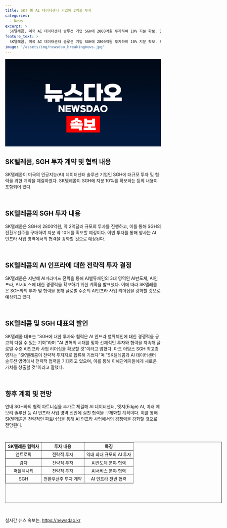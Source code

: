 ```yaml
---
title: SKT 美 AI 데이터센터 기업에 2억불 투자
categories:
  - News
excerpt: >
  SK텔레콤, 미국 AI 데이터센터 솔루션 기업 SGH에 2800억원 투자하여 10% 지분 확보. SGH는 세계 최대 규모의 AI 클러스터를 운영하며, SK텔레콤은 AI 인프라 사업을 확대하기 위한 역대 최대 규모의 투자로 AI 인프라 시장에 진출한다. SK텔레콤 대표는 글로벌 AI인프라 사업 리더십을 확보할 것이라며, SGH CEO도 전략적 협력을 통해 새로운 가치를 창출할 것이라 밝혔다.
feature_text: >
  SK텔레콤, 미국 AI 데이터센터 솔루션 기업 SGH에 2800억원 투자하여 10% 지분 확보. SGH는 세계 최대 규모의 AI 클러스터를 운영하며, SK텔레콤은 AI 인프라 사업을 확대하기 위한 역대 최대 규모의 투자로 AI 인프라 시장에 진출한다. SK텔레콤 대표는 글로벌 AI인프라 사업 리더십을 확보할 것이라며, SGH CEO도 전략적 협력을 통해 새로운 가치를 창출할 것이라 밝혔다.
image: '/assets/img/newsdao_breakingnews.jpg'
---
```


<p><img src="/assets/img/newsdao_breakingnews.jpg" alt="pcversion 속보" /></p>

<h2 data-ke-size="size26">SK텔레콤, SGH 투자 계약 및 협력 내용</h2>

<p>SK텔레콤이 미국의 인공지능(AI) 데이터센터 솔루션 기업인 SGH에 대규모 투자 및 협력을 위한 계약을 체결하였다. SK텔레콤이 SGH에 지분 10%를 확보하는 등의 내용이 포함되어 있다.</p>

<p data-ke-size="size16">&nbsp;</p>

<h2 data-ke-size="size24">SK텔레콤의 SGH 투자 내용</h2>

<p>SK텔레콤은 SGH에 2800억원, 약 2억달러 규모의 투자를 진행하고, 이를 통해 SGH의 전환우선주를 구매하여 지분 약 10%를 확보할 예정이다. 이번 투자를 통해 양사는 AI 인프라 사업 영역에서의 협력을 강화할 것으로 예상된다.</p>

<p data-ke-size="size16">&nbsp;</p>

<h2 data-ke-size="size24">SK텔레콤의 AI 인프라에 대한 전략적 투자 결정</h2>

<p>SK텔레콤은 지난해 AI피라미드 전략을 통해 AI밸류체인의 3대 영역인 AI반도체, AI인프라, AI서비스에 대한 경쟁력을 확보하기 위한 계획을 발표했다. 이에 따라 SK텔레콤은 SGH와의 투자 및 협력을 통해 글로벌 수준의 AI인프라 사업 리더십을 강화할 것으로 예상되고 있다.</p>

<p data-ke-size="size16">&nbsp;</p>

<h2 data-ke-size="size24">SK텔레콤 및 SGH 대표의 발언</h2>

<p>SK텔레콤 대표는 "SGH에 대한 투자와 협력은 AI 인프라 밸류체인에 대한 경쟁력을 공고히 다질 수 있는 기회"라며 "AI 변혁의 시대를 맞아 선제적인 투자와 협력을 지속해 글로벌 수준 AI인프라 사업 리더십을 확보할 것"이라고 밝혔다. 마크 아담스 SGH 최고경영자는 "SK텔레콤이 전략적 투자자로 합류해 기쁘다"며 "SK텔레콤과 AI 데이터센터 솔루션 영역에서 전략적 협력을 기대하고 있으며, 이를 통해 이해관계자들에게 새로운 가치를 창출할 것"이라고 말했다.</p>

<p data-ke-size="size16">&nbsp;</p>

<h2 data-ke-size="size24">향후 계획 및 전망</h2>

<p>연내 SGH와의 협력 파트너십을 추가로 체결해 AI 데이터센터, 엣지(Edge) AI, 미래 메모리 솔루션 등 AI 인프라 사업 영역 전반에 걸친 협력을 구체화할 계획이다. 이를 통해 SK텔레콤은 전략적인 파트너십을 통해 AI 인프라 사업에서의 경쟁력을 강화할 것으로 전망된다.</p>

<p data-ke-size="size16">&nbsp;</p>

<table style="width: 700px; height: 198px;" border="1">
<tbody>
<tr>
<td style="text-align: center; height: 17px;"><b>SK텔레콤 협력사</b></td>
<td style="text-align: center; height: 17px;"><b>투자 내용</b></td>
<td style="text-align: center; height: 17px;"><b>특징</b></td>
</tr>
<tr>
<td style="text-align: center; height: 17px;">앤트로픽</td>
<td style="text-align: center; height: 17px;">전략적 투자</td>
<td style="text-align: center; height: 17px;">역대 최대 규모의 AI 투자</td>
</tr>
<tr>
<td style="text-align: center; height: 17px;">람다</td>
<td style="text-align: center; height: 17px;">전략적 투자</td>
<td style="text-align: center; height: 17px;">AI반도체 분야 협력</td>
</tr>
<tr>
<td style="text-align: center; height: 17px;">퍼플렉시티</td>
<td style="text-align: center; height: 17px;">전략적 투자</td>
<td style="text-align: center; height: 17px;">AI서비스 분야 협력</td>
</tr>
<tr>
<td style="text-align: center; height: 17px;">SGH</td>
<td style="text-align: center; height: 17px;">전환우선주 투자 계약</td>
<td style="text-align: center; height: 17px;">AI 인프라 전반 협력</td>
</tr>
</tbody>
</table>

<p data-ke-size="size16">&nbsp;</p>
실시간 뉴스 속보는, <a href="https://newsdao.kr" rel="dofollow">https://newsdao.kr</a>


